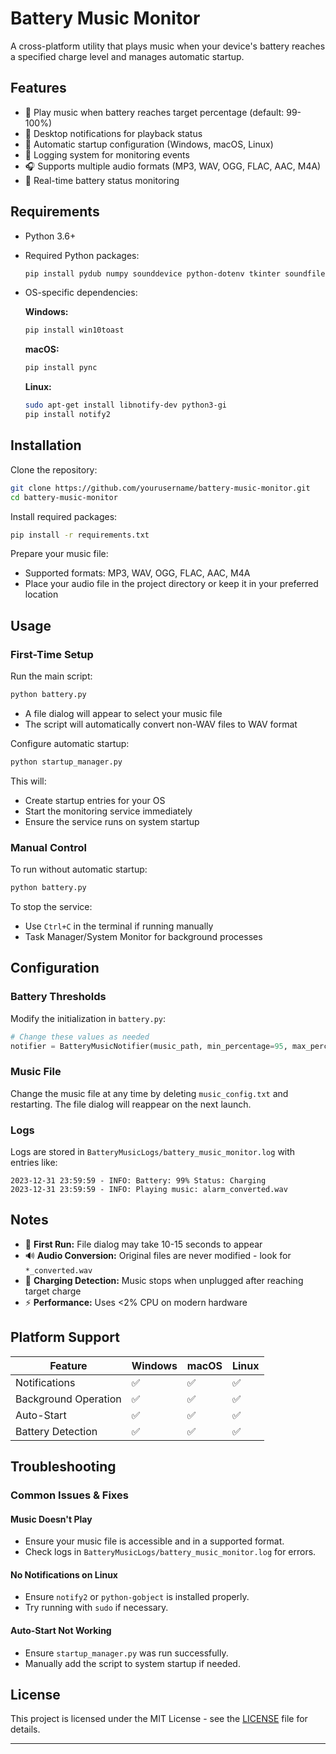 # Battery Music Monitor

A cross-platform utility that plays music when your device's battery reaches a specified charge level and manages automatic startup.

## Features

- 🎵 Play music when battery reaches target percentage (default: 99-100%)
- 🔔 Desktop notifications for playback status
- 🔄 Automatic startup configuration (Windows, macOS, Linux)
- 📝 Logging system for monitoring events
- 🎧 Supports multiple audio formats (MP3, WAV, OGG, FLAC, AAC, M4A)
- 🔋 Real-time battery status monitoring

## Requirements

- Python 3.6+
- Required Python packages:
  ```bash
  pip install pydub numpy sounddevice python-dotenv tkinter soundfile
  ```
- OS-specific dependencies:

  **Windows:**
  ```bash
  pip install win10toast
  ```

  **macOS:**
  ```bash
  pip install pync
  ```

  **Linux:**
  ```bash
  sudo apt-get install libnotify-dev python3-gi
  pip install notify2
  ```

## Installation

Clone the repository:
```bash
git clone https://github.com/yourusername/battery-music-monitor.git
cd battery-music-monitor
```

Install required packages:
```bash
pip install -r requirements.txt
```

Prepare your music file:
- Supported formats: MP3, WAV, OGG, FLAC, AAC, M4A
- Place your audio file in the project directory or keep it in your preferred location

## Usage

### First-Time Setup
Run the main script:
```bash
python battery.py
```
- A file dialog will appear to select your music file
- The script will automatically convert non-WAV files to WAV format

Configure automatic startup:
```bash
python startup_manager.py
```
This will:
- Create startup entries for your OS
- Start the monitoring service immediately
- Ensure the service runs on system startup

### Manual Control
To run without automatic startup:
```bash
python battery.py
```

To stop the service:
- Use `Ctrl+C` in the terminal if running manually
- Task Manager/System Monitor for background processes

## Configuration

### Battery Thresholds
Modify the initialization in `battery.py`:
```python
# Change these values as needed
notifier = BatteryMusicNotifier(music_path, min_percentage=95, max_percentage=100)
```

### Music File
Change the music file at any time by deleting `music_config.txt` and restarting.
The file dialog will reappear on the next launch.

### Logs
Logs are stored in `BatteryMusicLogs/battery_music_monitor.log` with entries like:
```
2023-12-31 23:59:59 - INFO: Battery: 99% Status: Charging
2023-12-31 23:59:59 - INFO: Playing music: alarm_converted.wav
```

## Notes

- 🚨 **First Run:** File dialog may take 10-15 seconds to appear
- 🔊 **Audio Conversion:** Original files are never modified - look for `*_converted.wav`
- 🔋 **Charging Detection:** Music stops when unplugged after reaching target charge
- ⚡ **Performance:** Uses <2% CPU on modern hardware

## Platform Support

| Feature             | Windows | macOS | Linux |
|---------------------|---------|-------|-------|
| Notifications      | ✅       | ✅     | ✅     |
| Background Operation | ✅       | ✅     | ✅     |
| Auto-Start        | ✅       | ✅     | ✅     |
| Battery Detection | ✅       | ✅     | ✅     |

## Troubleshooting

### Common Issues & Fixes

#### Music Doesn't Play
- Ensure your music file is accessible and in a supported format.
- Check logs in `BatteryMusicLogs/battery_music_monitor.log` for errors.

#### No Notifications on Linux
- Ensure `notify2` or `python-gobject` is installed properly.
- Try running with `sudo` if necessary.

#### Auto-Start Not Working
- Ensure `startup_manager.py` was run successfully.
- Manually add the script to system startup if needed.

## License
This project is licensed under the MIT License - see the [LICENSE](LICENSE) file for details.

---

